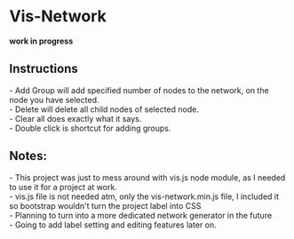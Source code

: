 # Vis-Network
**work in progress**<br>
<h2>Instructions</h2>
- Add Group will add specified number of nodes to the network, on the node you have selected.<br>
- Delete will delete all child nodes of selected node. <br>
- Clear all does exactly what it says. <br>
- Double click is shortcut for adding groups. <br>
<h2>Notes: </h2>
- This project was just to mess around with vis.js node module, as I needed to use it for a project at work. <br>
- vis.js file is not needed atm, only the vis-network.min.js file, I included it so bootstrap wouldn't turn the project label into CSS<br>
- Planning to turn into a more dedicated network generator in the future <br>
- Going to add label setting and editing features later on.<br>
